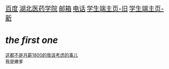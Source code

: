 <head>
  <meta charset="UTF-8">
  <meta name="viewport" content="width=device-width, initial-scale=1.0">
  <title>202105382013的主页</title>
  <style>
    a{
      font-size: 20px;
    }
    
    a:link{
      color: #000;
    }
    
    a:visited{
      color: #b3b3b3;
    }
    
    a:hover{
      color: #f00;
      font-size: 30px;
    }
    
    a:active{
      color: purple;
    }

    body{
      rgb(217, 234, 224);
    }
  </style>
</head>
<body>
    <a href="http://baidu.com" target="_blank" title="大数据" rel="noopener noreferrer">百度</a>
    <a href="https://www.hbmu.edu.cn/" target="_blank">湖北医药学院</a>
    <a href="mailto:2258636996@qq.com">邮箱</a>
    <a href="tel:+86 13593727592 ">电话</a>
    <a href="http://101.35.222.6:8087/stuMain/index" target="_blank">学生端主页-旧</a>
    <a href="http://192.168.7.121/" target="_blank">学生端主页-新</a>
</body>

<body>
  <h1><i>the first one</i></h1>
  <div class="hai"><u>这都不是月薪1800的我该考虑的事儿</u></div>
  <div>我是嫩爹</div>
</body>
